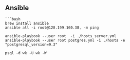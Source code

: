 ## Ansible

```
```bash
brew install ansible
ansible all -i root@128.199.160.38, -m ping

ansible-playbook --user root  -i ./hosts server.yml
ansible-playbook --user root postgres.yml -i ./hosts -e "postgresql_version=9.3"

psql -d wk -U wk -W
```